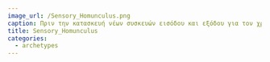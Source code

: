 ```yaml
---
image_url: /Sensory_Homunculus.png
caption: Πριν την κατασκευή νέων συσκευών εισόδου και εξόδου για τον χρήστη θα πρέπει να εξετάσουμε τις δυνατότητες του ανθρώπου.
title: Sensory_Homunculus
categories:
  - archetypes
---
```


